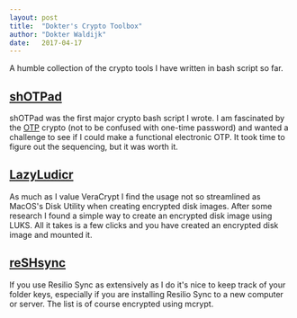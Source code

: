 ```yaml
---
layout: post
title:  "Dokter's Crypto Toolbox"
author: "Dokter Waldijk"
date:   2017-04-17
---
```

A humble collection of the crypto tools I have written in bash script so far.

## [shOTPad](https://github.com/DokterW/shOTPad)

shOTPad was the first major crypto bash script I wrote. I am fascinated by the [OTP](https://en.wikipedia.org/wiki/One-time_pad) crypto (not to be confused with one-time password) and wanted a challenge to see if I could make a functional electronic OTP. It took time to figure out the sequencing, but it was worth it.

## [LazyLudicr](https://github.com/DokterW/LazyLudicr)

As much as I value VeraCrypt I find the usage not so streamlined as MacOS's Disk Utility when creating encrypted disk images. After some research I found a simple way to create an encrypted disk image using LUKS. All it takes is a few clicks and you have created an encrypted disk image and mounted it.

## [reSHsync](https://github.com/DokterW/reSHsync)

If you use Resilio Sync as extensively as I do it's nice to keep track of your folder keys, especially if you are installing Resilio Sync to a new computer or server. The list is of course encrypted using mcrypt.
